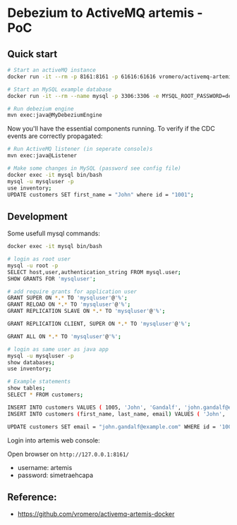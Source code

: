 # Debezium to ActiveMQ artemis - PoC


## Quick start

```bash
# Start an activeMQ instance
docker run -it --rm -p 8161:8161 -p 61616:61616 vromero/activemq-artemis

# Start an MySQL example database
docker run -it --rm --name mysql -p 3306:3306 -e MYSQL_ROOT_PASSWORD=debezium -e MYSQL_USER=mysqluser -e MYSQL_PASSWORD=mysqlpw debezium/example-mysql:1.2

# Run debezium engine
mvn exec:java@MyDebeziumEngine

```

Now you'll have the essential components running. To verify if the CDC events are correctly propagated:

```bash
# Run ActiveMQ listener (in seperate console)s
mvn exec:java@Listener

# Make some changes in MySQL (password see config file)
docker exec -it mysql bin/bash
mysql -u mysqluser -p
use inventory;
UPDATE customers SET first_name = "John" where id = "1001";

```

## Development


Some usefull mysql commands:

```bash
docker exec -it mysql bin/bash

# login as root user
mysql -u root -p 
SELECT host,user,authentication_string FROM mysql.user;
SHOW GRANTS FOR 'mysqluser';

# add require grants for application user
GRANT SUPER ON *.* TO 'mysqluser'@'%';
GRANT RELOAD ON *.* TO 'mysqluser'@'%';
GRANT REPLICATION SLAVE ON *.* TO 'mysqluser'@'%';

GRANT REPLICATION CLIENT, SUPER ON *.* TO 'mysqluser'@'%';

GRANT ALL ON *.* TO 'mysqluser'@'%';

# login as same user as java app
mysql -u mysqluser -p
show databases;
use inventory;

# Example statements
show tables;
SELECT * FROM customers;

INSERT INTO customers VALUES ( 1005, 'John', 'Gandalf', 'john.gandalf@example.com');
INSERT INTO customers (first_name, last_name, email) VALUES ( 'John', 'Gandalf', 'john.gandalf@example.com');

UPDATE customers SET email = "john.gandalf@example.com" WHERE id = '1005';
```

Login into artemis web console:

Open browser on ``http://127.0.0.1:8161/`` 
* username: artemis
* password: simetraehcapa


## Reference:
* https://github.com/vromero/activemq-artemis-docker